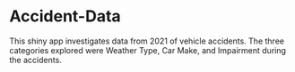# Accident-Data

This shiny app investigates data from 2021 of vehicle accidents. The three categories explored were Weather Type, Car Make, and Impairment during the accidents. 
